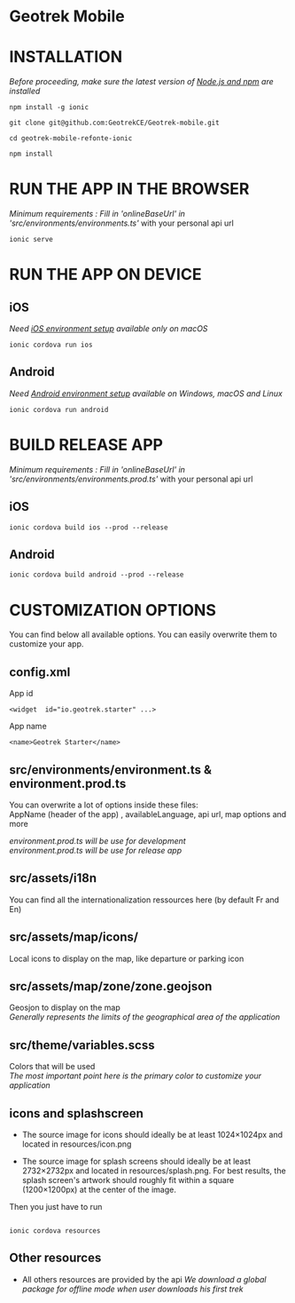# Geotrek Mobile

# INSTALLATION

_Before proceeding, make sure the latest version of [Node.js and npm](https://nodejs.org/en/) are installed_

```
npm install -g ionic

git clone git@github.com:GeotrekCE/Geotrek-mobile.git

cd geotrek-mobile-refonte-ionic

npm install
```

# RUN THE APP IN THE BROWSER

_Minimum requirements : Fill in 'onlineBaseUrl' in 'src/environments/environments.ts'_ with your personal api url

```
ionic serve
```

# RUN THE APP ON DEVICE

## iOS

_Need [iOS environment setup](https://ionicframework.com/docs/installation/ios) available only on macOS_

```
ionic cordova run ios
```

## Android

_Need [Android environment setup](https://ionicframework.com/docs/installation/android) available on Windows, macOS and Linux_

```
ionic cordova run android
```

# BUILD RELEASE APP

_Minimum requirements : Fill in 'onlineBaseUrl' in 'src/environments/environments.prod.ts'_ with your personal api url

## iOS

```
ionic cordova build ios --prod --release
```

## Android

```
ionic cordova build android --prod --release
```

# CUSTOMIZATION OPTIONS

You can find below all available options. You can easily overwrite them to customize your app.

## config.xml

App id

```
<widget  id="io.geotrek.starter" ...>
```

App name

```
<name>Geotrek Starter</name>
```

## src/environments/environment.ts & environment.prod.ts

You can overwrite a lot of options inside these files:  
AppName (header of the app) , availableLanguage, api url, map options and more

_environment.prod.ts will be use for development  
environment.prod.ts will be use for release app_

## src/assets/i18n

You can find all the internationalization ressources here (by default Fr and En)

## src/assets/map/icons/

Local icons to display on the map, like departure or parking icon

## src/assets/map/zone/zone.geojson

Geosjon to display on the map  
_Generally represents the limits of the geographical area of the application_

## src/theme/variables.scss

Colors that will be used  
_The most important point here is the primary color to customize your application_

## icons and splashscreen

- The source image for icons should ideally be at least 1024×1024px and located in resources/icon.png

- The source image for splash screens should ideally be at least 2732×2732px and located in resources/splash.png. For best results, the splash screen's artwork should roughly fit within a square (1200×1200px) at the center of the image.

Then you just have to run

```

ionic cordova resources

```

## Other resources

- All others resources are provided by the api
  _We download a global package for offline mode when user downloads his first trek_
